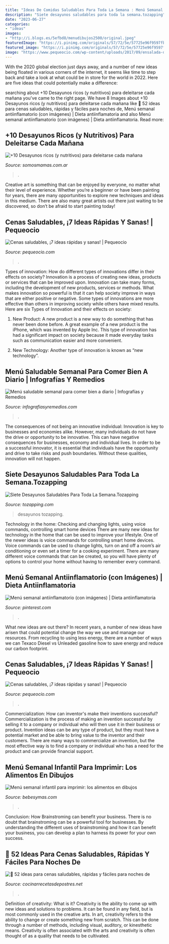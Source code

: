 ```yaml
---
title: "Ideas De Comidas Saludables Para Toda La Semana : Menú Semanal Antiinflamatorio (con Imágenes)"
description: "Siete desayunos saludables para toda la semana.tozapping"
date: "2023-06-27"
categories:
- "ideas"
images:
- "http://i.blogs.es/5efbd8/menudibujos2500/original.jpeg"
featuredImage: "https://i.pinimg.com/originals/57/72/5e/57725e96f9597fb9a0e43606b8e4d258.jpg"
featured_image: "https://i.pinimg.com/originals/57/72/5e/57725e96f9597fb9a0e43606b8e4d258.jpg"
image: "https://www.pequeocio.com/wp-content/uploads/2017/09/ensalada-de-pasta-recetas.jpg"
---
```



With the 2020 global election just days away, and a number of new ideas being floated in various corners of the internet, it seems like time to step back and take a look at what could be in store for the world in 2022. Here are five ideas that could potentially make a difference: 

	

		
searching about +10 Desayunos ricos (y nutritivos) para deleitarse cada mañana you've came to the right page. We have 8 Images about +10 Desayunos ricos (y nutritivos) para deleitarse cada mañana like 🥇 52 ideas para cenas saludables, rápidas y fáciles para noches de, Menú semanal antiinflamatorio (con imágenes) | Dieta antiinflamatoria and also Menú semanal antiinflamatorio (con imágenes) | Dieta antiinflamatoria. Read more:
		
    
## +10 Desayunos Ricos (y Nutritivos) Para Deleitarse Cada Mañana

<img loading=lazy src="https://www.somosmamas.com.ar/wp-content/uploads/2020/11/desayunos-ricos.jpg" onerror="this.onerror=null;this.src='https://tse1.mm.bing.net/th?id=OIP.UIScd55X_yshrNGIZImjuQHaEo&amp;pid=15.1';" alt="+10 Desayunos ricos (y nutritivos) para deleitarse cada mañana">

_Source: somosmamas.com.ar_

>. 

	

Creative art is something that can be enjoyed by everyone, no matter what their level of experience. Whether you’re a beginner or have been painting for years, there are many opportunities to explore new techniques and ideas in this medium. There are also many great artists out there just waiting to be discovered, so don’t be afraid to start painting today!

    
## Cenas Saludables, ¡7 Ideas Rápidas Y Sanas! | Pequeocio

<img loading=lazy src="https://www.pequeocio.com/wp-content/uploads/2017/09/cenas-faciles-rapidas.jpg" onerror="this.onerror=null;this.src='https://tse1.mm.bing.net/th?id=OIP.hLC6n5g6RfNAdPetOcHNFAHaE8&amp;pid=15.1';" alt="Cenas saludables, ¡7 ideas rápidas y sanas! | Pequeocio">

_Source: pequeocio.com_

>. 

	

Types of innovation: How do different types of innovations differ in their effects on society?
Innovation is a process of creating new ideas, products or services that can be improved upon. Innovation can take many forms, including the development of new products, services or methods. What makes innovation so powerful is that it can help society improve in ways that are either positive or negative. Some types of innovations are more effective than others in improving society while others have mixed results. Here are six Types of Innovation and their effects on society: 
1) New Product: A new product is a new way to do something that has never been done before. A great example of a new product is the iPhone, which was invented by Apple Inc. This type of innovation has had a significant impact on society because it made everyday tasks such as communication easier and more convenient. 

2) New Technology: Another type of innovation is known as “new technology”.

    
## Menú Saludable Semanal Para Comer Bien A Diario | Infografías Y Remedios

<img loading=lazy src="https://www.infografiasyremedios.com/wp-content/uploads/2015/11/menu_saludable_m.jpg" onerror="this.onerror=null;this.src='https://tse4.mm.bing.net/th?id=OIP.7RP2BtXZ8CPbSTPV9ahuUgHaLR&amp;pid=15.1';" alt="Menú saludable semanal para comer bien a diario | Infografías y Remedios">

_Source: infografiasyremedios.com_

>. 

	

The consequences of not being an innovative individual:
Innovation is key to businesses and economies alike. However, many individuals do not have the drive or opportunity to be innovative. This can have negative consequences for businesses, economy and individual lives. In order to be a successful innovator, it is essential that individuals have the opportunity and drive to take risks and push boundaries. Without these qualities, innovation will not happen.

    
## Siete Desayunos Saludables Para Toda La Semana.Tozapping

<img loading=lazy src="https://tozapping.com/wp-content/uploads/2014/10/Tozapping-siete-desayunos-saludables-para-toda-la-semana-736x1089.jpg" onerror="this.onerror=null;this.src='https://tse4.mm.bing.net/th?id=OIP.OBdxJoFt308hWT6F_hF0owHaK9&amp;pid=15.1';" alt="Siete Desayunos Saludables Para Toda La Semana.Tozapping">

_Source: tozapping.com_

>desayunos tozapping. 

	

Technology in the home: Checking and changing lights, using voice commands, controlling smart home devices
There are many new ideas for technology in the home that can be used to improve your lifestyle. One of the newer ideas is voice commands for controlling smart home devices. Voice commands can be used to change lights, turn on and off a room’s air conditioning or even set a timer for a cooking experiment. There are many different voice commands that can be created, so you will have plenty of options to control your home without having to remember every command.

    
## Menú Semanal Antiinflamatorio (con Imágenes) | Dieta Antiinflamatoria

<img loading=lazy src="https://i.pinimg.com/originals/57/72/5e/57725e96f9597fb9a0e43606b8e4d258.jpg" onerror="this.onerror=null;this.src='https://tse4.mm.bing.net/th?id=OIP.v9CL7p-RfLl0SPAB8R0Y4wHaEh&amp;pid=15.1';" alt="Menú semanal antiinflamatorio (con imágenes) | Dieta antiinflamatoria">

_Source: pinterest.com_

>. 

	

What new ideas are out there?
In recent years, a number of new ideas have arisen that could potential change the way we use and manage our resources. From recycling to using less energy, there are a number of ways we can Texaco Diesel vs Unleaded gasoline how to save energy and reduce our carbon footprint.

    
## Cenas Saludables, ¡7 Ideas Rápidas Y Sanas! | Pequeocio

<img loading=lazy src="https://www.pequeocio.com/wp-content/uploads/2017/09/ensalada-de-pasta-recetas.jpg" onerror="this.onerror=null;this.src='https://tse4.mm.bing.net/th?id=OIP.2u751MG4UBn8CFWcWBG8xgHaGG&amp;pid=15.1';" alt="Cenas saludables, ¡7 ideas rápidas y sanas! | Pequeocio">

_Source: pequeocio.com_

>. 

	

Commercialization: How can inventor's make their inventions successful?
Commercialization is the process of making an invention successful by selling it to a company or individual who will then use it in their business or product. 
Invention ideas can be any type of product, but they must have a potential market and be able to bring value to the inventor and their customers. There are many ways to commercialize an invention, but the most effective way is to find a company or individual who has a need for the product and can provide financial support.

    
## Menú Semanal Infantil Para Imprimir: Los Alimentos En Dibujos

<img loading=lazy src="http://i.blogs.es/5efbd8/menudibujos2500/original.jpeg" onerror="this.onerror=null;this.src='https://tse1.mm.bing.net/th?id=OIP.B9eS9xxY-QhvuRs5dtCpXQEsDb&amp;pid=15.1';" alt="Menú semanal infantil para imprimir: los alimentos en dibujos">

_Source: bebesymas.com_

>. 

	

Conclusion: How Brainstroming can benefit your business.
There is no doubt that brainstroming can be a powerful tool for businesses. By understanding the different uses of brainstroming and how it can benefit your business, you can develop a plan to harness its power for your own success.

    
## 🥇 52 Ideas Para Cenas Saludables, Rápidas Y Fáciles Para Noches De

<img loading=lazy src="http://cocinarrecetasdepostres.net/wp-content/uploads/2019/07/52-ideas-para-cenas-saludables-rápidas-y-fáciles-para-noches.jpg" onerror="this.onerror=null;this.src='https://tse4.mm.bing.net/th?id=OIP.0K4IuwhaW0b_vMyXXVd3jwHaLG&amp;pid=15.1';" alt="🥇 52 ideas para cenas saludables, rápidas y fáciles para noches de">

_Source: cocinarrecetasdepostres.net_

>. 

	

Definition of creativity: What is it?
Creativity is the ability to come up with new ideas and solutions to problems. It can be found in any field, but is most commonly used in the creative arts. In art, creativity refers to the ability to change or create something new from scratch. This can be done through a number of methods, including visual, auditory, or kinesthetic means. Creativity is often associated with the arts and creativity is often thought of as a quality that needs to be cultivated.

